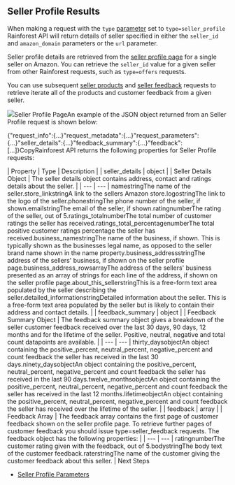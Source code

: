 Seller Profile Results
----------------------

When making a request with the `type` [parameter](/docs/product-data-api/parameters/seller-profile) set to `type=seller_profile` Rainforest API will return details of seller specified in either the `seller_id` and `amazon_domain` parameters or the `url` parameter.

Seller profile details are retrieved from the [seller profile page](https://www.amazon.com/sp?seller=A02211013Q5HP3OMSZC7W) for a single seller on Amazon. You can retrieve the `seller_id` value for a given seller from other Rainforest requests, such as `type=offers` requests.

You can use subsequent [seller products](/docs/product-data-api/parameters/seller-products) and [seller feedback](/docs/product-data-api/parameters/seller-feedback) requests to retrieve iterate all of the products and customer feedback from a given seller.

![](https://apiimages.imgix.net/rainforestapi/images/png/docs/seller_profile.png?auto=format&ixlib=react-9.5.1-beta.1&w=600)Seller Profile PageAn example of the JSON object returned from an Seller Profile request is shown below:

{"request\_info":{...}"request\_metadata":{...}"request\_parameters":{...}"seller\_details":{...}"feedback\_summary":{...}"feedback":[...]}CopyRainforest API returns the following properties for Seller Profile requests:

| Property | Type | Description |
| seller\_details | object | | Seller Details Object | The seller details object contains address, contact and ratings details about the seller. |
| --- | --- |
namestringThe name of the seller.store\_linkstringA link to the sellers Amazon store.logostringThe link to the logo of the seller.phonestringThe phone number of the seller, if shown.emailstringThe email of the seller, if shown.ratingnumberThe rating of the seller, out of 5.ratings\_totalnumberThe total number of customer ratings the seller has received.ratings\_total\_percentagenumberThe total positive customer ratings percentage the seller has received.business\_namestringThe name of the business, if shown. This is typically shown as the businesses legal name, as opposed to the seller brand name shown in the name property.business\_addressstringThe address of the sellers' business, if shown on the seller profile page.business\_address\_rowsarrayThe address of the sellers' business presented as an array of strings for each line of the address, if shown on the seller profile page.about\_this\_sellerstringThis is a free-form text area populated by the seller describing the seller.detailed\_informationstringDetailed information about the seller. This is a free-form text area populated by the seller but is likely to contain their address and contact details. |
| feedback\_summary | object | | Feedback Summary Object | The feedback summary object gives a breakdown of the seller customer feedback received over the last 30 days, 90 days, 12 months and for the lifetime of the seller. Positive, neutral, negative and total count datapoints are available. |
| --- | --- |
thirty\_daysobjectAn object containing the positive\_percent, neutral\_percent, negative\_percent and count feedback the seller has received in the last 30 days.ninety\_daysobjectAn object containing the positive\_percent, neutral\_percent, negative\_percent and count feedback the seller has received in the last 90 days.twelve\_monthsobjectAn object containing the positive\_percent, neutral\_percent, negative\_percent and count feedback the seller has received in the last 12 months.lifetimeobjectAn object containing the positive\_percent, neutral\_percent, negative\_percent and count feedback the seller has received over the lifetime of the seller. |
| feedback | array | | Feedback Array | The feedback array contains the first page of customer feedback shown on the seller profile page. To retrieve further pages of customer feedback you should issue type=seller\_feedback requests. The feedback object has the following properties: |
| --- | --- |
ratingnumberThe customer rating given with the feedback, out of 5.bodystringThe body text of the customer feedback.raterstringThe name of the customer giving the customer feedback about this seller. |
Next Steps

* [Seller Profile Parameters](/docs/product-data-api/parameters/seller-profile)
